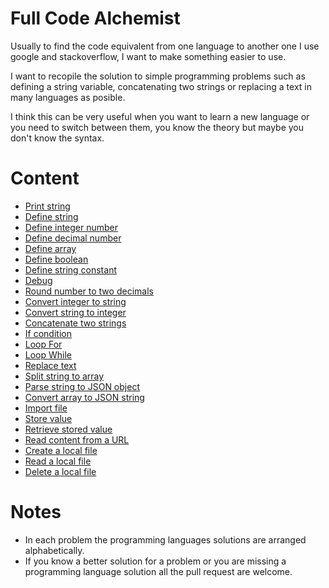 # Full Code Alchemist

Usually to find the code equivalent from one language to another one I use google and stackoverflow, I want to make something easier to use.

I want to recopile the solution to simple programming problems such as defining a string variable, concatenating two strings or replacing a text in many languages as posible.

I think this can be very useful when you want to learn a new language or you need to switch between them, you know the theory but maybe you don't know the syntax.

# Content

- [Print string](https://github.com/vivirenremoto/equivalent_code/blob/master/content/print_string.md)
- [Define string](https://github.com/vivirenremoto/equivalent_code/blob/master/content/define_string.md)
- [Define integer number](https://github.com/vivirenremoto/equivalent_code/blob/master/content/define_integer_number.md)
- [Define decimal number](https://github.com/vivirenremoto/equivalent_code/blob/master/content/define_decimal_number.md)
- [Define array](https://github.com/vivirenremoto/equivalent_code/blob/master/content/define_array.md)
- [Define boolean](https://github.com/vivirenremoto/equivalent_code/blob/master/content/define_boolean.md)
- [Define string constant](https://github.com/vivirenremoto/equivalent_code/blob/master/content/define_string_constant.md)
- [Debug](https://github.com/vivirenremoto/equivalent_code/blob/master/content/debug.md)
- [Round number to two decimals](https://github.com/vivirenremoto/equivalent_code/blob/master/content/round_number_two_decimals.md)
- [Convert integer to string](https://github.com/vivirenremoto/equivalent_code/blob/master/content/convert_integer_to_string.md)
- [Convert string to integer](https://github.com/vivirenremoto/equivalent_code/blob/master/content/convert_string_to_integer.md)
- [Concatenate two strings](https://github.com/vivirenremoto/equivalent_code/blob/master/content/concatenate_two_strings.md)
- [If condition](https://github.com/vivirenremoto/equivalent_code/blob/master/content/if_condition.md)
- [Loop For](https://github.com/vivirenremoto/equivalent_code/blob/master/content/loop_for.md)
- [Loop While](https://github.com/vivirenremoto/equivalent_code/blob/master/content/loop_while.md)
- [Replace text](https://github.com/vivirenremoto/equivalent_code/blob/master/content/replace_text.md)
- [Split string to array](https://github.com/vivirenremoto/equivalent_code/blob/master/content/split_string_to_array.md)
- [Parse string to JSON object](https://github.com/vivirenremoto/equivalent_code/blob/master/content/parse_json.md)
- [Convert array to JSON string](https://github.com/vivirenremoto/equivalent_code/blob/master/content/convert_array_to_json_string.md)
- [Import file](https://github.com/vivirenremoto/equivalent_code/blob/master/content/import_file.md)
- [Store value](https://github.com/vivirenremoto/equivalent_code/blob/master/content/store_value.md)
- [Retrieve stored value](https://github.com/vivirenremoto/equivalent_code/blob/master/content/retrieve_stored_value.md)
- [Read content from a URL](https://github.com/vivirenremoto/equivalent_code/blob/master/content/read_content_from_url.md)
- [Create a local file](https://github.com/vivirenremoto/equivalent_code/blob/master/content/create_local_file.md)
- [Read a local file](https://github.com/vivirenremoto/equivalent_code/blob/master/content/read_local_file.md)
- [Delete a local file](https://github.com/vivirenremoto/equivalent_code/blob/master/content/delete_local_file.md)

# Notes

- In each problem the programming languages solutions are arranged alphabetically.
- If you know a better solution for a problem or you are missing a programming language solution all the pull request are welcome.
